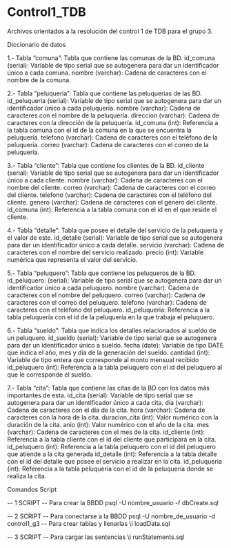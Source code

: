 # Control1_TDB
Archivos orientados a la resolución del control 1 de TDB para el grupo 3.

Diccionario de datos

1.- Tabla “comuna”: Tabla que contiene las comunas de la BD. id_comuna (serial): Variable de tipo serial que se autogenera para dar un identificador único a cada comuna. nombre (varchar): Cadena de caracteres con el nombre de la comuna.

2.- Tabla “peluqueria”: Tabla que contiene las peluquerias de las BD. id_peluqueria (serial): Variable de tipo serial que se autogenera para dar un identificador único a cada peluqueria. nombre (varchar): Cadena de caracteres con el nombre de la peluquería. direccion (varchar): Cadena de caracteres con la dirección de la peluquería. id_comuna (int): Referencia a la tabla comuna con el id de la comuna en la que se encuentra la peluquería. telefono (varchar): Cadena de caracteres con el teléfono de la peluquería. correo (varchar): Cadena de caracteres con el correo de la peluquería.

3.- Tabla “cliente”: Tabla que contiene los clientes de la BD. id_cliente (serial): Variable de tipo serial que se autogenera para dar un identificador único a cada cliente. nombre (varchar): Cadena de caracteres con el nombre del cliente. correo (varchar): Cadena de caracteres con el correo del cliente. telefono (varchar): Cadena de caracteres con el teléfono del cliente. genero (varchar): Cadena de caracteres con el género del cliente. id_comuna (int): Referencia a la tabla comuna con el id en el que reside el cliente.

4.- Tabla “detalle”: Tabla que posee el detalle del servicio de la peluquería y el valor de este. id_detalle (serial): Variable de tipo serial que se autogenera para dar un identificador único a cada detalle. servicio (varchar): Cadena de caracteres con el nombre del servicio realizado. precio (int): Variable numérica que representa el valor del servicio.

5.- Tabla “peluquero”: Tabla que contiene los peluqueros de la BD. id_peluquero: (serial): Variable de tipo serial que se autogenera para dar un identificador único a cada peluquero. nombre (varchar): Cadena de caracteres con el nombre del peluquero. correo (varchar): Cadena de caracteres con el correo del peluquero. telefono (varchar): Cadena de caracteres con el teléfono del peluquero. id_peluqueria: Referencia a la tabla peluquería con el id de la peluquería en la que trabaja el peluquero.

6.- Tabla “sueldo”: Tabla que indica los detalles relacionados al sueldo de un peluquero. id_sueldo (serial): Variable de tipo serial que se autogenera para dar un identificador único a sueldo. fecha (date): Variable de tipo DATE que indica el año, mes y día de la generación del sueldo. cantidad (int): Variable de tipo entera que corresponde al monto mensual recibido id_peluquero (int): Referencia a la tabla peluquero con el id del peluquero al que le corresponde el sueldo.

7.- Tabla “cita”: Tabla que contiene las citas de la BD con los datos más importantes de esta. id_cita (serial): Variable de tipo serial que se autogenera para dar un identificador único a cada cita. dia (varchar): Cadena de caracteres con el día de la cita. hora (varchar): Cadena de caracteres con la hora de la cita. duracion_cita (int): Valor numérico con la duración de la cita. anio (int): Valor numérico con el año de la cita. mes (varchar): Cadena de caracteres con el mes de la cita. id_cliente (int): Referencia a la tabla cliente con el id del cliente que participará en la cita. id_peluquero (int): Referencia a la tabla peluquero con el id del peluquero que atiende a la cita generada id_detalle (int): Referencia a la tabla detalle con el id del detalle que posee el servicio a realizar en la cita. id_peluqueria (int): Referencia a la tabla peluquería con el id de la peluquería donde se realiza la cita.

Comandos Script

-- 1 SCRIPT
-- Para crear la BBDD
psql -U nombre_usuario -f dbCreate.sql

-- 2 SCRIPT
-- Para conectarse a la BBDD
psql -U nombre_de_usuario -d control1_g3
-- Para crear tablas y llenarlas
\i loadData.sql

-- 3 SCRIPT
-- Para cargar las sentencias
\i runStatements.sql